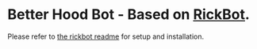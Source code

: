 # Better Hood Bot - Based on [RickBot](https://github.com/zachlagden/rickbot).

Please refer to [the rickbot readme](https://github.com/zachlagden/rickbot/blob/main/README.md) for setup and installation.
